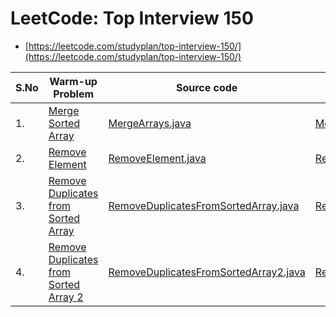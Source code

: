 # LeetCode: Top Interview 150
- [https://leetcode.com/studyplan/top-interview-150/](https://leetcode.com/studyplan/top-interview-150/)


| S.No | Warm-up Problem | Source code | Test Cases  | Video | 
| ------------- |------------- |-------------|-------------| -----:|
| 1. | [Merge Sorted Array](https://leetcode.com/problems/merge-sorted-array/) | [MergeArrays.java](https://github.com/krishnamanchikalapudi/CodingChallenge.java/blob/develop/src/main/java/solutions/leetcode/interview/top150q/MergeArrays.java) | [MergeArraysTests.java](https://github.com/krishnamanchikalapudi/CodingChallenge.java/blob/develop/src/test/java/solutions/leetcode/interview/top150q/unit/MergeArraysTests.java)  |  [videos](https://youtube.com/@DayOneDev)| 
| 2. | [Remove Element](https://leetcode.com/problems/remove-element/) | [RemoveElement.java](https://github.com/krishnamanchikalapudi/CodingChallenge.java/blob/develop/src/main/java/solutions/leetcode/interview/top150q/RemoveElement.java) | [RemoveElementTests.java](https://github.com/krishnamanchikalapudi/CodingChallenge.java/blob/develop/src/test/java/solutions/leetcode/interview/top150q/unit/RemoveElementTests.java)  |  [videos](https://youtube.com/@DayOneDev)  | 
| 3. | [Remove Duplicates from Sorted Array](https://leetcode.com/problems/remove-duplicates-from-sorted-array/) | [RemoveDuplicatesFromSortedArray.java](https://github.com/krishnamanchikalapudi/CodingChallenge.java/blob/develop/src/main/java/solutions/leetcode/interview/top150q/RemoveDuplicatesFromSortedArray.java) | [RemoveDuplicatesFromSortedArrayTests.java](https://github.com/krishnamanchikalapudi/CodingChallenge.java/blob/develop/src/test/java/solutions/leetcode/interview/top150q/unit/RemoveDuplicatesFromSortedArrayTests.java)  |  [videos](https://youtube.com/@DayOneDev)  | 
| 4. | [Remove Duplicates from Sorted Array 2](https://leetcode.com/problems/remove-duplicates-from-sorted-array-ii/) | [RemoveDuplicatesFromSortedArray2.java](https://github.com/krishnamanchikalapudi/CodingChallenge.java/blob/develop/src/main/java/solutions/leetcode/interview/top150q/RemoveDuplicatesFromSortedArray2.java) | [RemoveDuplicatesFromSortedArray2Tests.java](https://github.com/krishnamanchikalapudi/CodingChallenge.java/blob/develop/src/test/java/solutions/leetcode/interview/top150q/unit/RemoveDuplicatesFromSortedArray2Tests.java)  |  [videos](https://youtube.com/@DayOneDev)  | 


<!--

| ? | [?](https://www.hackerrank.com/challenges/?) | [?.java](https://github.com/krishnamanchikalapudi/CodingChallenge.java/blob/develop/src/main/java/solutions/leetcode/interview/top150q/?.java) | [?Tests.java](https://github.com/krishnamanchikalapudi/CodingChallenge.java/blob/develop/src/test/java/solutions/leetcode/interview/top150q/unit/?Tests.java)  |  [videos](https://youtube.com/@DayOneDev)  | 


-->